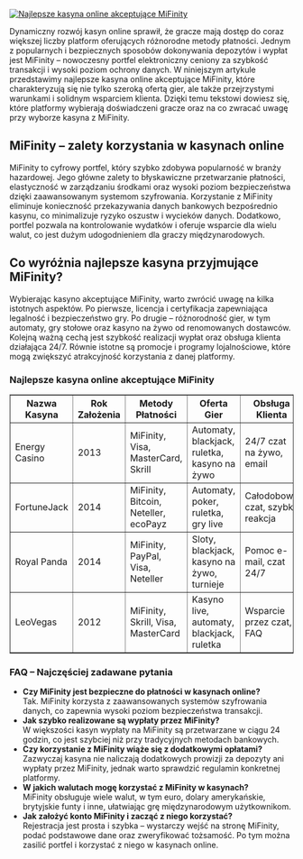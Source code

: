 [![Najlepsze kasyna online akceptujące MiFinity](https://123-caf.pages.dev/gitsignup.png)](https://vrmoo.ru/Bt82HjjY)

<div>     <p>Dynamiczny rozwój kasyn online sprawił, że gracze mają dostęp do coraz większej liczby platform oferujących różnorodne metody płatności. Jednym z popularnych i bezpiecznych sposobów dokonywania depozytów i wypłat jest MiFinity – nowoczesny portfel elektroniczny ceniony za szybkość transakcji i wysoki poziom ochrony danych. W niniejszym artykule przedstawimy najlepsze kasyna online akceptujące MiFinity, które charakteryzują się nie tylko szeroką ofertą gier, ale także przejrzystymi warunkami i solidnym wsparciem klienta. Dzięki temu tekstowi dowiesz się, które platformy wybierają doświadczeni gracze oraz na co zwracać uwagę przy wyborze kasyna z MiFinity.</p>      <h2>MiFinity – zalety korzystania w kasynach online</h2>     <p>MiFinity to cyfrowy portfel, który szybko zdobywa popularność w branży hazardowej. Jego główne zalety to błyskawiczne przetwarzanie płatności, elastyczność w zarządzaniu środkami oraz wysoki poziom bezpieczeństwa dzięki zaawansowanym systemom szyfrowania. Korzystanie z MiFinity eliminuje konieczność przekazywania danych bankowych bezpośrednio kasynu, co minimalizuje ryzyko oszustw i wycieków danych. Dodatkowo, portfel pozwala na kontrolowanie wydatków i oferuje wsparcie dla wielu walut, co jest dużym udogodnieniem dla graczy międzynarodowych.</p>      <h2>Co wyróżnia najlepsze kasyna przyjmujące MiFinity?</h2>     <p>Wybierając kasyno akceptujące MiFinity, warto zwrócić uwagę na kilka istotnych aspektów. Po pierwsze, licencja i certyfikacja zapewniająca legalność i bezpieczeństwo gry. Po drugie – różnorodność gier, w tym automaty, gry stołowe oraz kasyno na żywo od renomowanych dostawców. Kolejną ważną cechą jest szybkość realizacji wypłat oraz obsługa klienta działająca 24/7. Równie istotne są promocje i programy lojalnościowe, które mogą zwiększyć atrakcyjność korzystania z danej platformy.</p>      <h3>Najlepsze kasyna online akceptujące MiFinity</h3>     <table border="1" cellpadding="8" cellspacing="0">       <thead>         <tr>           <th>Nazwa Kasyna</th>           <th>Rok Założenia</th>           <th>Metody Płatności</th>           <th>Oferta Gier</th>           <th>Obsługa Klienta</th>         </tr>       </thead>       <tbody>         <tr>           <td>Energy Casino</td>           <td>2013</td>           <td>MiFinity, Visa, MasterCard, Skrill</td>           <td>Automaty, blackjack, ruletka, kasyno na żywo</td>           <td>24/7 czat na żywo, email</td>         </tr>         <tr>           <td>FortuneJack</td>           <td>2014</td>           <td>MiFinity, Bitcoin, Neteller, ecoPayz</td>           <td>Automaty, poker, ruletka, gry live</td>           <td>Całodobowy czat, szybka reakcja</td>         </tr>         <tr>           <td>Royal Panda</td>           <td>2014</td>           <td>MiFinity, PayPal, Visa, Neteller</td>           <td>Sloty, blackjack, kasyno na żywo, turnieje</td>           <td>Pomoc e-mail, czat 24/7</td>         </tr>         <tr>           <td>LeoVegas</td>           <td>2012</td>           <td>MiFinity, Skrill, Visa, MasterCard</td>           <td>Kasyno live, automaty, blackjack, ruletka</td>           <td>Wsparcie przez czat, FAQ</td>         </tr>       </tbody>     </table>      <h3>FAQ – Najczęściej zadawane pytania</h3>     <ul>       <li><strong>Czy MiFinity jest bezpieczne do płatności w kasynach online?</strong><br>Tak. MiFinity korzysta z zaawansowanych systemów szyfrowania danych, co zapewnia wysoki poziom bezpieczeństwa transakcji.</li>       <li><strong>Jak szybko realizowane są wypłaty przez MiFinity?</strong><br>W większości kasyn wypłaty na MiFinity są przetwarzane w ciągu 24 godzin, co jest szybciej niż przy tradycyjnych metodach bankowych.</li>       <li><strong>Czy korzystanie z MiFinity wiąże się z dodatkowymi opłatami?</strong><br>Zazwyczaj kasyna nie naliczają dodatkowych prowizji za depozyty ani wypłaty przez MiFinity, jednak warto sprawdzić regulamin konkretnej platformy.</li>       <li><strong>W jakich walutach mogę korzystać z MiFinity w kasynach?</strong><br>MiFinity obsługuje wiele walut, w tym euro, dolary amerykańskie, brytyjskie funty i inne, ułatwiając grę międzynarodowym użytkownikom.</li>       <li><strong>Jak założyć konto MiFinity i zacząć z niego korzystać?</strong><br>Rejestracja jest prosta i szybka – wystarczy wejść na stronę MiFinity, podać podstawowe dane oraz zweryfikować tożsamość. Po tym można zasilić portfel i korzystać z niego w kasynach online.</li>     </ul>   </div>
